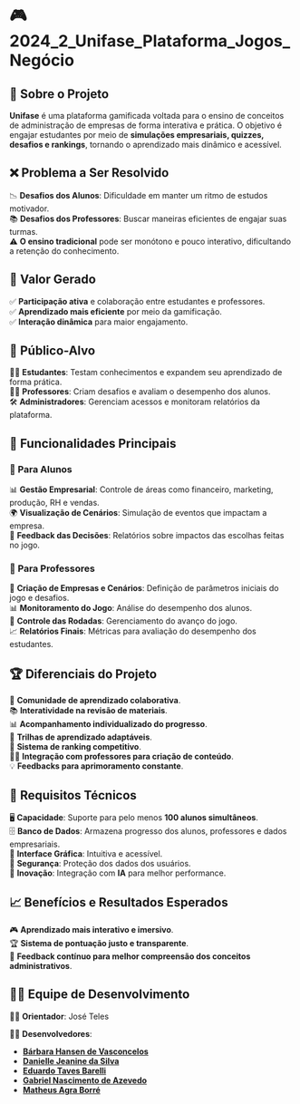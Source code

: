 # 🎮 2024_2_Unifase_Plataforma_Jogos_Negócio

## 📌 Sobre o Projeto  
**Unifase** é uma plataforma gamificada voltada para o ensino de conceitos de administração de empresas de forma interativa e prática. O objetivo é engajar estudantes por meio de **simulações empresariais, quizzes, desafios e rankings**, tornando o aprendizado mais dinâmico e acessível.  

## ❌ Problema a Ser Resolvido  
📉 **Desafios dos Alunos**: Dificuldade em manter um ritmo de estudos motivador.  
📚 **Desafios dos Professores**: Buscar maneiras eficientes de engajar suas turmas.  
⚠️ **O ensino tradicional** pode ser monótono e pouco interativo, dificultando a retenção do conhecimento.  

## 🎯 Valor Gerado  
✅ **Participação ativa** e colaboração entre estudantes e professores.  
✅ **Aprendizado mais eficiente** por meio da gamificação.  
✅ **Interação dinâmica** para maior engajamento.  

## 👥 Público-Alvo  

👨‍🎓 **Estudantes**: Testam conhecimentos e expandem seu aprendizado de forma prática.  
👩‍🏫 **Professores**: Criam desafios e avaliam o desempenho dos alunos.  
🛠️ **Administradores**: Gerenciam acessos e monitoram relatórios da plataforma.  

## 🚀 Funcionalidades Principais  

### 📌 Para Alunos  
📊 **Gestão Empresarial**: Controle de áreas como financeiro, marketing, produção, RH e vendas.  
🌍 **Visualização de Cenários**: Simulação de eventos que impactam a empresa.  
📑 **Feedback das Decisões**: Relatórios sobre impactos das escolhas feitas no jogo.  

### 📌 Para Professores  
🏢 **Criação de Empresas e Cenários**: Definição de parâmetros iniciais do jogo e desafios.  
📊 **Monitoramento do Jogo**: Análise do desempenho dos alunos.  
🔄 **Controle das Rodadas**: Gerenciamento do avanço do jogo.  
📈 **Relatórios Finais**: Métricas para avaliação do desempenho dos estudantes.  

## 🏆 Diferenciais do Projeto  
🌟 **Comunidade de aprendizado colaborativa**.  
📚 **Interatividade na revisão de materiais**.  
📊 **Acompanhamento individualizado do progresso**.  
🎯 **Trilhas de aprendizado adaptáveis**.  
🏅 **Sistema de ranking competitivo**.  
👨‍🏫 **Integração com professores para criação de conteúdo**.  
💡 **Feedbacks para aprimoramento constante**.  

## 🔧 Requisitos Técnicos  
🖥️ **Capacidade**: Suporte para pelo menos **100 alunos simultâneos**.  
🗄️ **Banco de Dados**: Armazena progresso dos alunos, professores e dados empresariais.  
🎨 **Interface Gráfica**: Intuitiva e acessível.  
🔐 **Segurança**: Proteção dos dados dos usuários.  
🤖 **Inovação**: Integração com **IA** para melhor performance.  

## 📈 Benefícios e Resultados Esperados  
🎮 **Aprendizado mais interativo e imersivo**.  
🏆 **Sistema de pontuação justo e transparente**.  
🔎 **Feedback contínuo para melhor compreensão dos conceitos administrativos**.  

## 👨‍💻 Equipe de Desenvolvimento  

👨‍🏫 **Orientador**: José Teles  

👩‍💻 **Desenvolvedores**:  
- [**Bárbara Hansen de Vasconcelos**](https://github.com/barbarahv)  
- [**Danielle Jeanine da Silva**](https://github.com/DanielleJeanine)  
- [**Eduardo Taves Barelli**](https://github.com/Edwardo384)  
- [**Gabriel Nascimento de Azevedo**](https://github.com/Azevedo-Gabriel)  
- [**Matheus Agra Borré**](https://github.com/usuario-matheus)
